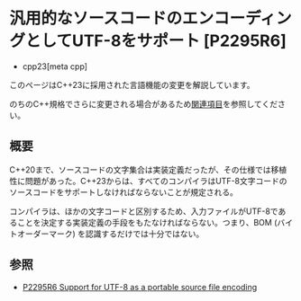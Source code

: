 # 汎用的なソースコードのエンコーディングとしてUTF-8をサポート [P2295R6]
* cpp23[meta cpp]

<!-- start lang caution -->

このページはC++23に採用された言語機能の変更を解説しています。

のちのC++規格でさらに変更される場合があるため[関連項目](#relative-page)を参照してください。

<!-- last lang caution -->

## 概要
C++20まで、ソースコードの文字集合は実装定義だったが、その仕様では移植性に問題があった。C++23からは、すべてのコンパイラはUTF-8文字コードのソースコードをサポートしなければならないことが規定される。

コンパイラは、ほかの文字コードと区別するため、入力ファイルがUTF-8であることを決定する実装定義の手段をもたなければならない。つまり、BOM (バイトオーダーマーク) を認識するだけでは十分ではない。


## 参照
- [P2295R6 Support for UTF-8 as a portable source file encoding](https://www.open-std.org/jtc1/sc22/wg21/docs/papers/2022/p2295r6.pdf)

